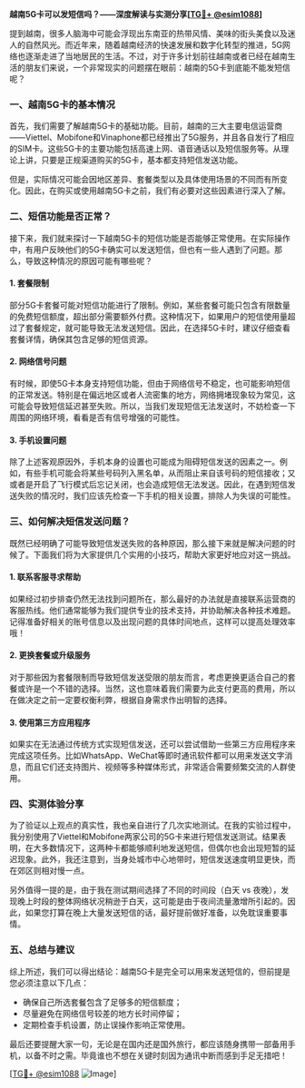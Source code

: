 **越南5G卡可以发短信吗？——深度解读与实测分享[[TG💪+ @esim1088](https://t.me/s/esim1088)]**

提到越南，很多人脑海中可能会浮现出东南亚的热带风情、美味的街头美食以及迷人的自然风光。而近年来，随着越南经济的快速发展和数字化转型的推进，5G网络也逐渐走进了当地居民的生活。不过，对于许多计划前往越南或者已经在越南生活的朋友们来说，一个非常现实的问题摆在眼前：越南的5G卡到底能不能发短信呢？

### 一、越南5G卡的基本情况

首先，我们需要了解越南5G卡的基础功能。目前，越南的三大主要电信运营商——Viettel、Mobifone和Vinaphone都已经推出了5G服务，并且各自发行了相应的SIM卡。这些5G卡的主要功能包括高速上网、语音通话以及短信服务等。从理论上讲，只要是正规渠道购买的5G卡，基本都支持短信发送功能。

但是，实际情况可能会因地区差异、套餐类型以及具体使用场景的不同而有所变化。因此，在购买或使用越南5G卡之前，我们有必要对这些因素进行深入了解。

### 二、短信功能是否正常？

接下来，我们就来探讨一下越南5G卡的短信功能是否能够正常使用。在实际操作中，有用户反映他们的5G卡确实可以发送短信，但也有一些人遇到了问题。那么，导致这种情况的原因可能有哪些呢？

#### 1. 套餐限制
部分5G卡套餐可能对短信功能进行了限制。例如，某些套餐可能只包含有限数量的免费短信额度，超出部分需要额外付费。这种情况下，如果用户的短信使用量超过了套餐规定，就可能导致无法发送短信。因此，在选择5G卡时，建议仔细查看套餐详情，确保其包含足够的短信资源。

#### 2. 网络信号问题
有时候，即使5G卡本身支持短信功能，但由于网络信号不稳定，也可能影响短信的正常发送。特别是在偏远地区或者人流密集的地方，网络拥堵现象较为常见，这可能会导致短信延迟甚至失败。所以，当我们发现短信无法发送时，不妨检查一下周围的网络环境，看看是否有信号增强的可能性。

#### 3. 手机设置问题
除了上述客观原因外，手机本身的设置也可能成为阻碍短信发送的因素之一。例如，有些手机可能会将某些号码列入黑名单，从而阻止来自该号码的短信接收；又或者是开启了飞行模式后忘记关闭，也会造成短信无法发送。因此，在遇到短信发送失败的情况时，我们应该先检查一下手机的相关设置，排除人为失误的可能性。

### 三、如何解决短信发送问题？

既然已经明确了可能导致短信发送失败的各种原因，那么接下来就是解决问题的时候了。下面我们将为大家提供几个实用的小技巧，帮助大家更好地应对这一挑战。

#### 1. 联系客服寻求帮助
如果经过初步排查仍然无法找到问题所在，那么最好的办法就是直接联系运营商的客服热线。他们通常能够为我们提供专业的技术支持，并协助解决各种技术难题。记得准备好相关的账号信息以及出现问题的具体时间地点，这样可以提高处理效率哦！

#### 2. 更换套餐或升级服务
对于那些因为套餐限制而导致短信发送受限的朋友而言，考虑更换更适合自己的套餐或许是一个不错的选择。当然，这也意味着我们需要为此支付更高的费用，所以在做决定之前一定要权衡利弊，根据自身需求作出明智的选择。

#### 3. 使用第三方应用程序
如果实在无法通过传统方式实现短信发送，还可以尝试借助一些第三方应用程序来完成这项任务。比如WhatsApp、WeChat等即时通讯软件都可以用来发送文字消息，而且它们还支持图片、视频等多种媒体形式，非常适合需要频繁交流的人群使用。

### 四、实测体验分享

为了验证以上观点的真实性，我也亲自进行了几次实地测试。在我的实验过程中，我分别使用了Viettel和Mobifone两家公司的5G卡来进行短信发送测试。结果表明，在大多数情况下，这两种卡都能够顺利地发送短信，但偶尔也会出现短暂的延迟现象。此外，我还注意到，当身处城市中心地带时，短信发送速度明显更快，而在郊区则相对慢一点。

另外值得一提的是，由于我在测试期间选择了不同的时间段（白天 vs 夜晚），发现晚上时段的整体网络状况稍逊于白天，这可能是由于夜间流量激增所引起的。因此，如果您打算在晚上大量发送短信的话，最好提前做好准备，以免耽误重要事情。

### 五、总结与建议

综上所述，我们可以得出结论：越南5G卡是完全可以用来发送短信的，但前提是您必须注意以下几点：
- 确保自己所选套餐包含了足够多的短信额度；
- 尽量避免在网络信号较差的地方长时间停留；
- 定期检查手机设置，防止误操作影响正常使用。

最后还要提醒大家一句，无论是在国内还是国外旅行，都应该随身携带一部备用手机，以备不时之需。毕竟谁也不想在关键时刻因为通讯中断而感到手足无措吧！

[[TG💪+ @esim1088](https://t.me/s/esim1088) ![Image](https://i.postimg.cc/4NQfJmqS/Snipaste-2025-05-13-00-14-12.png)]